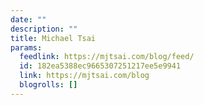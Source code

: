 ```yaml
---
date: ""
description: ""
title: Michael Tsai
params:
  feedlink: https://mjtsai.com/blog/feed/
  id: 182ea5388ec9665307251217ee5e9941
  link: https://mjtsai.com/blog
  blogrolls: []
---
```


